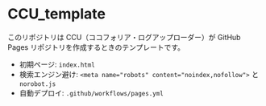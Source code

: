 # CCU_template

このリポジトリは CCU（ココフォリア・ログアップローダー）が
GitHub Pages リポジトリを作成するときのテンプレートです。

- 初期ページ: `index.html`  
- 検索エンジン避け: `<meta name="robots" content="noindex,nofollow">` と `norobot.js`  
- 自動デプロイ: `.github/workflows/pages.yml`
